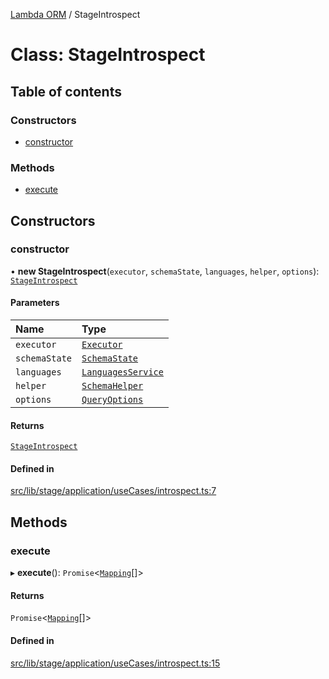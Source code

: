 [Lambda ORM](../README.md) / StageIntrospect

# Class: StageIntrospect

## Table of contents

### Constructors

- [constructor](StageIntrospect.md#constructor)

### Methods

- [execute](StageIntrospect.md#execute)

## Constructors

### constructor

• **new StageIntrospect**(`executor`, `schemaState`, `languages`, `helper`, `options`): [`StageIntrospect`](StageIntrospect.md)

#### Parameters

| Name | Type |
| :------ | :------ |
| `executor` | [`Executor`](../interfaces/Executor.md) |
| `schemaState` | [`SchemaState`](SchemaState.md) |
| `languages` | [`LanguagesService`](LanguagesService.md) |
| `helper` | [`SchemaHelper`](SchemaHelper.md) |
| `options` | [`QueryOptions`](../interfaces/QueryOptions.md) |

#### Returns

[`StageIntrospect`](StageIntrospect.md)

#### Defined in

[src/lib/stage/application/useCases/introspect.ts:7](https://github.com/lambda-orm/lambdaorm/blob/6a9e7c63/src/lib/stage/application/useCases/introspect.ts#L7)

## Methods

### execute

▸ **execute**(): `Promise`\<[`Mapping`](../interfaces/Mapping.md)[]\>

#### Returns

`Promise`\<[`Mapping`](../interfaces/Mapping.md)[]\>

#### Defined in

[src/lib/stage/application/useCases/introspect.ts:15](https://github.com/lambda-orm/lambdaorm/blob/6a9e7c63/src/lib/stage/application/useCases/introspect.ts#L15)
